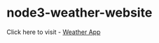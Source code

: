 # node3-weather-website
Click here to visit - <a href="https://romil-weather-application.herokuapp.com/"> Weather App </a>
